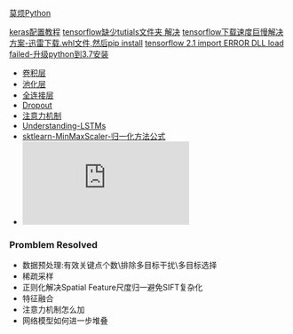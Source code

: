 [莫烦Python](https://mofanpy.com/)

[keras配置教程](https://www.pythonf.cn/read/123617)
[tensorflow缺少tutials文件夹 解决](https://www.cnblogs.com/tszr/p/12060124.html)
[tensorflow下载速度巨慢解决方案-迅雷下载.whl文件,然后pip install](https://blog.csdn.net/qq_39234705/article/details/83241129)
[tensorflow 2.1 import ERROR DLL load failed-升级python到3.7安装](https://www.cnblogs.com/bjxqmy/p/12661931.html)
- [卷积层](https://mofanpy.com/tutorials/machine-learning/keras/intro-CNN/#%E5%8D%B7%E7%A7%AF%20%E5%92%8C%20%E7%A5%9E%E7%BB%8F%E7%BD%91%E7%BB%9C)
- [池化层](https://mofanpy.com/tutorials/machine-learning/keras/intro-CNN/#%E6%B1%A0%E5%8C%96(pooling))
- [全连接层](https://www.cnblogs.com/Terrypython/p/11147665.html)
- [Dropout](https://zhuanlan.zhihu.com/p/38200980)
- [注意力机制](https://blog.csdn.net/uhauha2929/article/details/80733255)
- [Understanding-LSTMs](http://colah.github.io/posts/2015-08-Understanding-LSTMs/)
- [sktlearn-MinMaxScaler-归一化方法公式](https://scikit-learn.org/stable/modules/generated/sklearn.preprocessing.MinMaxScaler.html)
- ![归一化完整公式](https://private.codecogs.com/gif.latex?X_scaled%20%3D%20%5Cfrac%7B%20%28X%20-%20X.min%28axis%3D0%29%29%20%7D%7B%20%28X.max%28axis%3D0%29%20-%20X.min%28axis%3D0%29%29%7D%20%5Ccdot%20%28max%20-%20min%29&plus;min)

### Promblem Resolved
- 数据预处理:有效关键点个数\排除多目标干扰\多目标选择
- 稀疏采样
- 正则化解决Spatial Feature尺度归一避免SIFT复杂化
- 特征融合
- 注意力机制怎么加
- 网络模型如何进一步堆叠
